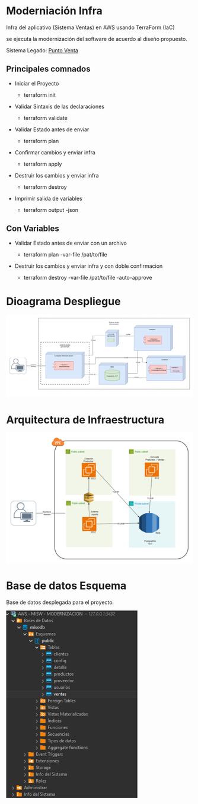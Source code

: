 # Moderniación Infra

Infra del aplicativo (Sistema Ventas) en AWS usando TerraForm (IaC)

se ejecuta la modernización del software de acuerdo al diseño propuesto.


Sistema Legado: [Punto Venta](https://github.com/CristianAAV/MISW-4410-Modernizacion)


## Principales comnados

 - Iniciar el Proyecto 
   - terraform init

 - Validar Sintaxis de las declaraciones
   - terraform validate

 - Validar Estado antes de enviar
   - terraform plan

 - Confirmar cambios y enviar infra
   - terraform apply

 - Destruir los cambios y enviar infra
   - terraform destroy

 - Imprimir salida de variables
   - terraform output -json <variable>
  
## Con Variables

 - Validar Estado antes de enviar con un archivo
   - terraform plan -var-file /pat/to/file

 - Destruir los cambios y enviar infra y con doble confirmacion 
   - terraform destroy -var-file /pat/to/file -auto-approve


# **Dioagrama Despliegue**
![alt text](assets/image-2.png)


# **Arquitectura de Infraestructura**

![alt text](assets/image-3.png)


# **Base de datos Esquema**
Base de datos desplegada para el proyecto.

![alt text](assets/image.png)